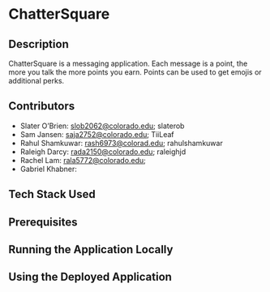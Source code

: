 # ChatterSquare

##  Description
ChatterSquare is a messaging application. Each message is a point, the more you talk the more points you earn. Points can be used to get emojis or additional perks.

## Contributors
- Slater O’Brien: slob2062@colorado.edu; slaterob
- Sam Jansen: saja2752@colorado.edu; TiiLeaf
- Rahul Shamkuwar: rash6973@colorad.edu; rahulshamkuwar
- Raleigh Darcy: rada2150@colorado.edu; raleighjd
- Rachel Lam: rala5772@colorado.edu;
- Gabriel Khabner:

## Tech Stack Used

## Prerequisites

## Running the Application Locally

## Using the Deployed Application
